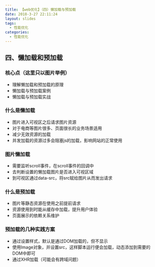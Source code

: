 ```yaml
---
title: 【web优化】（四）懒加载与预加载
date: 2018-3-27 22:11:24
layout: slides
tags: 
  - 性能优化
categories: 
  - 性能优化
---
```


<section>
	<h2>四、懒加载和预加载</h2>
	<h3>核心点（这里只以图片举例）</h3>
	<ul>
		<li>理解懒加载和预加载的原理</li>
		<li>懒加载与预加载案例</li>
    <li>懒加载与预加载实战</li>
	</ul>
</section>

<section>
  <h3>什么是懒加载</h3>
  <ul>
    <li class="fragment">图片进入可视区之后请求图片资源</li>
    <li class="fragment">对于电商等图片很多、页面很长的业务场景适用</li>
    <li class="fragment">减少无效资源的加载</li>
    <li class="fragment">并发加载的资源过多会阻塞js的加载，影响网站的正常使用</li>
  </ul>
</section>

<section>
  <h3>图片懒加载</h3>
  <ul>
    <li class="fragment">需要监听scroll事件，在scroll事件的回调中</li>
    <li class="fragment">去判断设置的懒加载图片是否进入可视区域</li>
    <li class="fragment">到可视区通过data-src，将src赋给图片从而发出请求</li>
  </ul>
</section>

<section>
  <h3>什么是预加载</h3>
  <ul>
    <li class="fragment">图片等静态资源在使用之前提前请求</li>
    <li class="fragment">资源使用到时能从缓存中加载，提升用户体验</li>
    <li class="fragment">页面展示的依赖关系维护</li>
  </ul>
</section>

<section>
  <h3>预加载的几种实践方案</h3>
  <ul>
    <li class="fragment">通过设置样式，默认是通过DOM加载的，但不显示</li>
    <li class="fragment">使用Image对象，并设置src，这样脚本运行便会加载，动态添加到需要的DOM中即可</li>
    <li class="fragment">通过XHR加载（可能会有跨域问题）</li>
  </ul>
</section>
